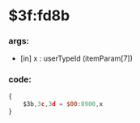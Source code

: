 ﻿
# $3f:fd8b


### args:
+	[in] x : userTypeId (itemParam[7])

### code:
```js
{
	$3b,3c,3d = $00:8900,x
}
```




